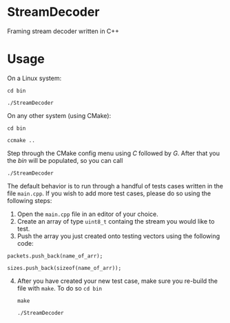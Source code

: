 # StreamDecoder
Framing stream decoder written in C++

# Usage
On a Linux system:

  ```cd bin```
  
  ```./StreamDecoder```

On any other system (using CMake):

  ```cd bin```
  
  ```ccmake ..```

Step through the CMake config menu using *C* followed by *G*. After that you the *bin* will be populated, so you can call 

  ```./StreamDecoder```

The default behavior is to run through a handful of tests cases written in the file ```main.cpp```. If you wish to add more test cases, please do so using the following steps:

1. Open the ```main.cpp``` file in an editor of your choice.
2. Create an array of type ```uint8_t``` containg the stream you would like to test.
3. Push the array you just created onto testing vectors using the following code:

  ```packets.push_back(name_of_arr);```
  
  ```sizes.push_back(sizeof(name_of_arr));```
  
4. After you have created your new test case, make sure you re-build the file with ```make```. To do so
   ```cd bin```
  
   ```make```
  
   ```./StreamDecoder```
